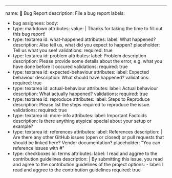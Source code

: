 ---
name: 🐛 Bug Report
description: File a bug report
labels:

- bug
assignees:
body:
- type: markdown
    attributes:
      value: |
        Thanks for taking the time to fill out this bug report!
- type: textarea
    id: what-happened
    attributes:
      label: What happened?
      description: Also tell us, what did you expect to happen?
      placeholder: Tell us what you see!
    validations:
      required: true
- type: textarea
    id: problem
    attributes:
      label: Problem description
      description: Please provide some details about the error, e.g. what you have
        done before it occured
    validations:
      required: true
- type: textarea
    id: expected-behaviour
    attributes:
      label: Expected behaviour
      description: What should have happened?
    validations:
      required: true
- type: textarea
    id: actual-behaviour
    attributes:
      label: Actual  behaviour
      description: What actually happened?
    validations:
      required: true
- type: textarea
    id: reproduce
    attributes:
      label: Steps to Reproduce
      description: Please list the steps required to reproduce the issue.
    validations:
      required: true
- type: textarea
    id: more-info
    attributes:
      label: Important Factoids
      description: Is there anything atypical special about your setup or example?
- type: textarea
    id: references
    attributes:
      label: References
      description: |
        Are there any other GitHub issues (open or closed) or pull requests
        that should be linked here? Vendor documentation?
      placeholder: "You can reference issues with #"
- type: checkboxes
    id: terms
    attributes:
      label: I read and aggree to the contribution guidelines
      description: |
        By submitting this issue, you read and agree to the contribution guidelines of the project
      options:
        - label: I read and aggree to the contribution guidelines
          required: true
